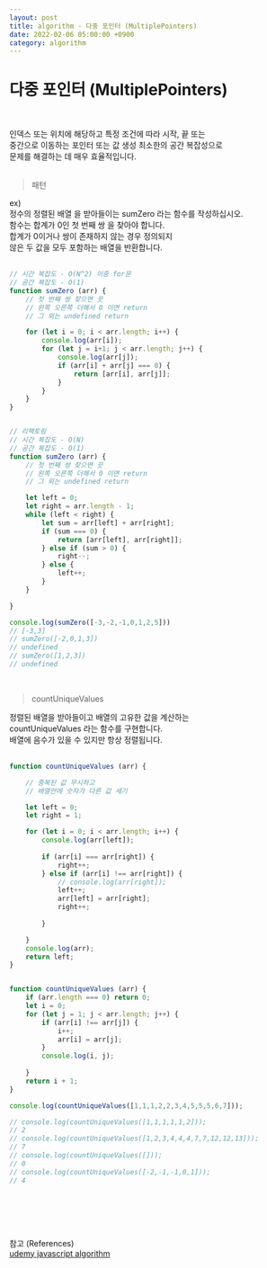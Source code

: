 ```yaml
---
layout: post
title: algorithm - 다중 포인터 (MultiplePointers)
date: 2022-02-06 05:00:00 +0900
category: algorithm
---
```


다중 포인터 (MultiplePointers)
===

<br />

인덱스 또는 위치에 해당하고 특정 조건에 따라 시작, 끝 또는 <br />
중간으로 이동하는 포인터 또는 값 생성 최소한의 공간 복잡성으로 <br />
문제를 해결하는 데 매우 효율적입니다.<br />
<br />

> 패턴

ex)<br />
정수의 정렬된 배열  을 받아들이는 sumZero 라는 함수를 작성하십시오. <br />
함수는 합계가 0인 첫 번째 쌍 을 찾아야 합니다. <br />
합계가 0이거나 쌍이 존재하지 않는 경우 정의되지<br />
않은 두 값을 모두 포함하는 배열을 반환합니다.<br />
<br />

```javascript
// 시간 복잡도 - O(N^2) 이중 for문
// 공간 복잡도 - O(1)
function sumZero (arr) {
    // 첫 번째 쌍 찾으면 끗
    // 왼쪽 오른쪽 더해서 0 이면 return
    // 그 외는 undefined return

    for (let i = 0; i < arr.length; i++) {
        console.log(arr[i]);
        for (let j = i+1; j < arr.length; j++) {   
            console.log(arr[j]);
            if (arr[i] + arr[j] === 0) {
                return [arr[i], arr[j]];
            }
        }
    }
}


// 리팩토링
// 시간 복잡도 - O(N)
// 공간 복잡도 - O(1)
function sumZero (arr) {
    // 첫 번째 쌍 찾으면 끗
    // 왼쪽 오른쪽 더해서 0 이면 return
    // 그 외는 undefined return

    let left = 0;
    let right = arr.length - 1;
    while (left < right) {
        let sum = arr[left] + arr[right];
        if (sum === 0) {
            return [arr[left], arr[right]];
        } else if (sum > 0) {
            right--;
        } else {
            left++;
        }
    }

}

console.log(sumZero([-3,-2,-1,0,1,2,5]))
// [-3,3] 
// sumZero([-2,0,1,3])
// undefined
// sumZero([1,2,3]) 
// undefined
```

<br />

> countUniqueValues

정렬된 배열을 받아들이고 배열의 고유한 값을 계산하는<br />
countUniqueValues 라는 함수를 구현합니다. <br />
배열에 음수가 있을 수 있지만 항상 정렬됩니다.<br />
<br />

```javascript
function countUniqueValues (arr) {

    // 중복된 값 무시하고 
    // 배열안에 숫자가 다른 값 세기

    let left = 0;
    let right = 1;

    for (let i = 0; i < arr.length; i++) {
        console.log(arr[left]);
        
        if (arr[i] === arr[right]) {
            right++;
        } else if (arr[i] !== arr[right]) {
            // console.log(arr[right]);
            left++;
            arr[left] = arr[right];
            right++;
            
        }

    }
    console.log(arr);
    return left;
}


function countUniqueValues (arr) {
    if (arr.length === 0) return 0;
    let i = 0;
    for (let j = 1; j < arr.length; j++) {
        if (arr[i] !== arr[j]) {
            i++;
            arr[i] = arr[j];
        }
        console.log(i, j);
        
    }
    return i + 1;
}

console.log(countUniqueValues([1,1,1,2,2,3,4,5,5,5,6,7]));

// console.log(countUniqueValues([1,1,1,1,1,2]));
// 2
// console.log(countUniqueValues([1,2,3,4,4,4,7,7,12,12,13]));
// 7
// console.log(countUniqueValues([]));
// 0
// console.log(countUniqueValues([-2,-1,-1,0,1]));
// 4



```

<br />
<br />
<br />

참고 (References)
<br />[udemy javascript algorithm](https://www.udemy.com/course/best-javascript-data-structures/)
